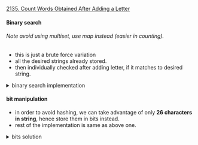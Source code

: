 [2135. Count Words Obtained After Adding a Letter](https://leetcode.com/problems/count-words-obtained-after-adding-a-letter/)

#### Binary search

###### Note _avoid using multiset, use map instead (easier in counting)._

- this is just a brute force variation
- all the desired strings already stored.
- then individually checked after adding letter, if it matches to desired string.

<details> 
<summary> binary search implementation </summary>

```cpp
class Solution {
    public:
    int wordCount(vector<string>& startWords, vector<string>& targetWords) {
        unordered_map<string, int> target;

        for(auto &t: targetWords) {
            sort(t.begin(), t.end());
            target[t]++;
        }

        for (auto& s: startWords)
            sort(s.begin(), s.end());

        int ans = 0;
        for(auto &s: startWords)  {
            for(char c = 'a'; c <= 'z'; ++c) {
                if (binary_search(s.begin(), s.end(), c)) continue;
                auto t = s;
                t.push_back(c);
                sort(t.begin(), t.end());

                if(target.find(t) != target.end()) {
                    ans += target[t];
                    target.erase(t);
                }
            }
        }
        return ans;
    }

};

```

</details>

#### bit manipulation

- in order to avoid hashing, we can take advantage of only **26 characters in string**, hence store them in bits instead.
- rest of the implementation is same as above one.

<details>
<summary> bits solution </summary>

```cpp
class Solution {
    public:
    int wordCount(vector<string>& startWords, vector<string>& targetWords) {
        unordered_map<int, int> mp;
        for (const auto& i: targetWords) {
            int bits = 0;
            for (const auto& j: i)
                bits += (1 << (j - 'a'));
            mp[bits] ++;
        }

        int count = 0;
        for (const auto& i: startWords) {
            int bits = 0;
            for (const auto& j: i)
                bits += (1 << (j - 'a'));

            for (char ch = 'a'; ch <= 'z'; ch++) {
                int current = (1 << (ch - 'a'));
                if ((current & bits) == 0) {
                    if (mp.count(current | bits)) {
                        count += mp[current | bits];
                        mp.erase(current | bits);
                    }
                }
            }
        }
        return count;
    }
};
```

</details>
